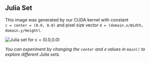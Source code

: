 ## Julia Set

This image was generated by our CUDA kernel with constant  
`c = center = (0.0, 0.0)` and pixel size vector `d = (domain.x/Width, domain.y/Height)`.

![Julia set for c = (0.0,0.0)](images/julia.ppm)

*You can experiment by changing the `center` and `d` values in `main()` to explore different Julia sets.*
